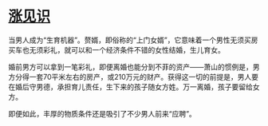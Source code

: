 # [涨见识](https://github.com/myogg/Gitblog/issues/69)

当男人成为“生育机器”。赘婿，即俗称的“上门女婿”，它意味着一个男性无须买房买车也无须彩礼，就可以和一个经济条件不错的女性结婚，生儿育女。

婚前男方可以拿到一笔彩礼，即便离婚也能分到不菲的资产——萧山的惯例是，男方分得一套70平米左右的房产，或210万元的财产。获得这一切的前提是，男人要在婚后守男德，承担育儿责任，生下来的孩子随女方姓。万一离婚，孩子要留给女方。

即便如此，丰厚的物质条件还是吸引了不少男人前来“应聘”。
